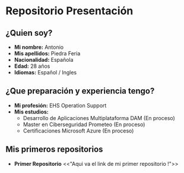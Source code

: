# Repositorio Presentación
## ¿Quien soy?

- **Mi nombre:** Antonio 
- **Mis apellidos:** Piedra Feria
- **Nacionalidad:** Española
- **Edad:** 28 años
- **Idiomas:** Español / Ingles

## ¿Que preparación y experiencia tengo?

- **Mi profesión:** EHS Operation Support
- **Mis estudios:** 
    * Desarrollo de Aplicaciones Multiplataforma DAM (En proceso)
    * Master en Ciberseguridad Prometeo (En proceso)
    * Certificaciones Microsoft Azure (En proceso)

## Mis primeros repositorios

- **Primer Repositorio** <<"Aqui va el link de mi primer repositorio !">>

